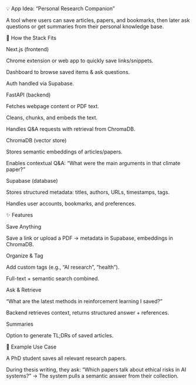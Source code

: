 💡 App Idea: “Personal Research Companion”

A tool where users can save articles, papers, and bookmarks, then later ask questions or get summaries from their personal knowledge base.

🔧 How the Stack Fits

Next.js (frontend)

Chrome extension or web app to quickly save links/snippets.

Dashboard to browse saved items & ask questions.

Auth handled via Supabase.

FastAPI (backend)

Fetches webpage content or PDF text.

Cleans, chunks, and embeds the text.

Handles Q&A requests with retrieval from ChromaDB.

ChromaDB (vector store)

Stores semantic embeddings of articles/papers.

Enables contextual Q&A: “What were the main arguments in that climate paper?”

Supabase (database)

Stores structured metadata: titles, authors, URLs, timestamps, tags.

Handles user accounts, bookmarks, and preferences.

✨ Features

Save Anything

Save a link or upload a PDF → metadata in Supabase, embeddings in ChromaDB.

Organize & Tag

Add custom tags (e.g., “AI research”, “health”).

Full-text + semantic search combined.

Ask & Retrieve

“What are the latest methods in reinforcement learning I saved?”

Backend retrieves context, returns structured answer + references.

Summaries

Option to generate TL;DRs of saved articles.

📱 Example Use Case

A PhD student saves all relevant research papers.

During thesis writing, they ask: “Which papers talk about ethical risks in AI systems?” → The system pulls a semantic answer from their collection.